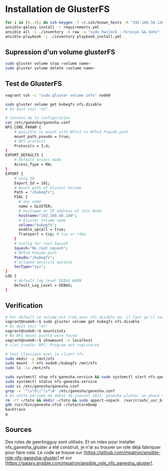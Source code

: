 # Installation de GlusterFS

~~~bash
for i in {0..4}; do ssh-keygen -f ~/.ssh/known_hosts -R "192.168.56.14${i}"; done
ansible-galaxy install -r requirements.yml
ansible all -i ./inventory -m raw -a "sudo hwclock --hctosys && date"
ansible-playbook -i ./inventory playbook_install.yml
~~~

## Supression d'un volume glusterFS

~~~bash
sudo gluster volume stop <volume name>
sudo gluster volume delete <volume name>
~~~

## Test de GlusterFS

~~~bash
vagrant ssh -c "sudo gluster volume info" node0
~~~

~~~bash
sudo gluster volume get kubegfs nfs.disable
# On doit voir "on"

# Contenu de la configuration
cat /etc/ganesha/ganesha.conf
NFS_CORE_PARAM {
    # possible to mount with NFSv3 to NFSv4 Pseudo path
    mount_path_pseudo = true;
    # NFS protocol
    Protocols = 3,4;
}
EXPORT_DEFAULTS {
    # default access mode
    Access_Type = RW;
}
EXPORT {
    # uniq ID
    Export_Id = 101;
    # mount path of Gluster Volume
    Path = "/kubegfs";
    FSAL {
      # any name
      name = GLUSTER;
      # hostname or IP address of this Node
      hostname="192.168.56.140";
      # Gluster volume name
      volume="kubegfs";
      enable_upcall = true;
      Transport = tcp; # tcp or rdma
    }
    # config for root Squash
    Squash="No_root_squash";
    # NFSv4 Pseudo path
    Pseudo="/kubegfs";
    # allowed security options
    SecType="sys";
}
LOG {
    # default log level DEBUG WARN
    Default_Log_Level = DEBUG;
}
~~~

## Verification

~~~bash
# Par default le volume est créé avec nfs.disable on, il faut qu'il soit à on.
vagrant@node0:~$ sudo gluster volume get kubegfs nfs.disable
# On doit voir "on"
vagrant@node0:~$ mountstats
# No NFS mount points were found
vagrant@node0:~$ showmount -e localhost
# clnt_create: RPC: Program not registered

# test classique avec le client nfs
sudo mkdir -p /mnt/nfs
sudo mount -t nfs node0:/kubegfs /mnt/nfs
sudo ls -la /mnt/nfs

sudo systemctl stop nfs-ganesha.service && sudo systemctl start nfs-ganesha.service && sleep 5s && tail -n 40 /var/log/ganesha/ganesha.log && sudo systemctl status nfs-ganesha.service
sudo systemctl status nfs-ganesha.service
sudo vi /etc/ganesha/ganesha.conf
grep -v '^\s*$\|^\s*\#' /etc/ganesha/ganesha.conf
# En cette période de debut de janvier 2022, ganesha plante, un phase de debug a du être faite.
rm -rf ~/toto && mkdir ~/toto && sudo apport-unpack  /var/crash/_usr_bin_ganesha.nfsd.0.crash ~/toto
gdb /usr/bin/ganesha.nfsd ~/toto/CoreDump
backtrace
q
~~~

## Sources

Des roles de geerlingguy sont utilisés. Et un roles pour installer nfs_ganesha_gluster a été construit, je n'ai su trouver un role déjà fabriquer pour faire cela. Le code se trouve sur [https://github.com/mpatron/ansible-role-nfs-ganesha-gluster] et sur [https://galaxy.ansible.com/mpatron/ansible_role_nfs_ganesha_gluster].
